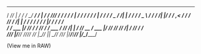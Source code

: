 
   _____ ___    __  ____________________   ________ __    ________  _____    __    __    _______   ______________
  / ___//   |  / / /_  __/ ___/_  __/   | / ____/ //_/   / ____/ / / /   |  / /   / /   / ____/ | / / ____/ ____/
  \__ \/ /| | / /   / /  \__ \ / / / /| |/ /   / ,<     / /   / /_/ / /| | / /   / /   / __/ /  |/ / / __/ __/   
 ___/ / ___ |/ /___/ /  ___/ // / / ___ / /___/ /| |   / /___/ __  / ___ |/ /___/ /___/ /___/ /|  / /_/ / /___   
/____/_/  |_/_____/_/  /____//_/ /_/  |_\____/_/ |_|   \____/_/ /_/_/  |_/_____/_____/_____/_/ |_/\____/_____/   
                                                                                                                 
(View me in RAW)
